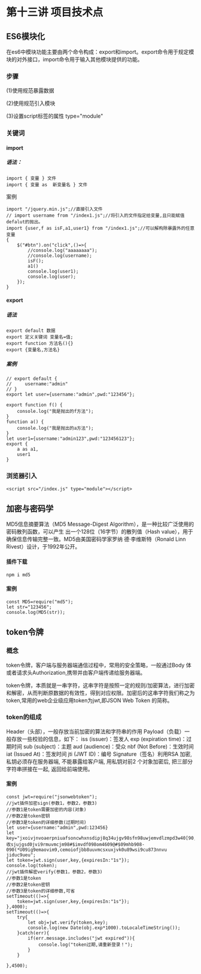 # 第十三讲 项目技术点

## ES6模块化

在es6中模块功能主要由两个命令构成：export和import。export命令用于规定模块的对外接口，import命令用于输入其他模块提供的功能。

### 步骤

(1)使用规范暴露数据 

(2)使用规范引入模块

(3)设置script标签的属性 type="module"

### 关键词

#### import

##### 语法：

```
import { 变量 } 文件
import { 变量 as  新变量名 } 文件
```

案例

```
import "/jquery.min.js";//直接引入文件
// import username from "/index1.js";//将引入的文件指定给变量,且只能赋值defalut的抛出。
import {user,f as isF,a1,user1} from "/index1.js";//可以解构除暴露外的任意变量
{
    $("#btn").on("click",()=>{
        //console.log("aaaaaaaa");
        //console.log(username);
        isF();
        a1()
        console.log(user1);
        console.log(user);
    });
}
```

#### export

##### 语法

```
export default 数据
export 定义关键词 变量名=值;
export function 方法名(){}
export {变量名,方法名}
```

##### 案例

```
// export default {
//     username:"admin"
// }
export let user={username:"admin",pwd:"123456"};

export function f() {
    console.log("我是抛出的f方法");
}
function a() {
    console.log("我是抛出的a方法");
}
let user1={username:"admin123",pwd:"123456123"};
export {
    a as a1,
    user1
}
```

### 浏览器引入

```
<script src="/index.js" type="module"></script>
```

## 加密与密码学

MD5信息摘要算法（MD5 Message-Digest Algorithm），是一种比较广泛使用的密码散列函数，可以产生
出一个128位（16字节）的散列值（Hash value），用于确保信息传输完整一致。MD5由美国密码学家罗纳
德·李维斯特（Ronald Linn Rivest）设计，于1992年公开。

#### 插件下载

```
npm i md5
```

#### 案例

```
const MD5=require("md5");
let str="123456";
console.log(MD5(str));
```

## token令牌

### 概念

token令牌，客户端与服务器端通信过程中，常用的安全策略，一般通过Body 体或者请求头Authorization,携带并由客户端传递给服务器端。

token令牌，本质就是一串字符，这串字符是按照一定的规则/加密算法，进行加密和解密，从而判断原数据的有效性，得到对应权限。加密后的这串字符我们称之为token,常用的web企业级应用token为jwt,即JSON Web Token 的简称。

### token的组成

Header（头部），一般存放当前加密的算法和字符串的作用
Payload（负载）一般存放一些校验的信息，如下：
iss (issuer)：签发人
exp (expiration time)：过期时间
sub (subject)：主题
aud (audience)：受众
nbf (Not Before)：生效时间
iat (Issued At)：签发时间
jti (JWT ID)：编号
Signature（签名）利用RSA 加密, 私钥必须存在服务器端, 不能暴露给客户端, 用私钥对前2 个对象加密后, 把三部分字符串拼接在一起, 返回给前端使用。

#### 案例

```
const jwt=require("jsonwebtoken");
//jwt插件加密sign(参数1，参数2，参数3)
//参数1是token需要加密的内容(对象)
//参数2是token密钥
//参数3是token的详细参数(过期时间)
let user={username:"admin",pwd:123456}
let key="jxoivjnvoaerpniuafsoncwhxnsdipj8q34ujgv98sfn98uwjemvdlzmpd3w40[90,qcao0mu#收sjujgsd0jvi9rmuvmcjm98#$imvdf098om4609@#$09mhb908-090(*U09ig9emaovim9,cemoiofjbb8uuvmcsxuxjvk0u89wsi9cu873nnvu jiduc9ueu";
let token=jwt.sign(user,key,{expiresIn:"1s"});
console.log(token);
//jwt插件解密verify(参数1，参数2，参数3)
//参数1是token
//参数2是token密钥
//参数3是token的详细参数,可省
setTimeout(()=>{
    token=jwt.sign(user,key,{expiresIn:"1s"});
},4000);
setTimeout(()=>{
    try{
        let obj=jwt.verify(token,key);
        console.log(new Date(obj.exp*1000).toLocaleTimeString());
    }catch(err){
        if(err.message.includes("jwt expired")){
            console.log("token过期,请重新登录！");
        }
    }

},4500);
```

